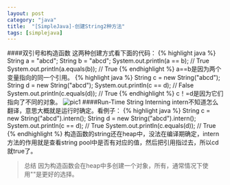 ```yaml
---
layout: post
category: "java"
title:  "[SimpleJava]-创建String2种方法"
tags: [simplejava]
---
```

####双引号和构造函数
这两种创建方式看下面的代码：
{% highlight java %}
String a = "abcd";
String b = "abcd";
System.out.println(a == b);  // True
System.out.println(a.equals(b)); // True
{% endhighlight %}
a==b是因为两个变量指向的同一个引用。
{% highlight java %}
String c = new String("abcd");
String d = new String("abcd");
System.out.println(c == d);  // False
System.out.println(c.equals(d)); // True
{% endhighlight %}
c！=d是因为它们指向了不同的对象。
![pic1](http://www.programcreek.com/wp-content/uploads/2014/03/constructor-vs-double-quotes-Java-String-New-Page-650x324.png)
####Run-Time String Interning
intern不知道怎么翻译，意思大概就是运行时确定。看例子：
{% highlight java %}
String c = new String("abcd").intern();
String d = new String("abcd").intern();
System.out.println(c == d);  // True
System.out.println(c.equals(d)); // True
{% endhighlight %}
构造函数的string还在heap中，没法在编译期确定，intern方法的作用就是查看string pool中是否有对应的值，然后把引用指过去，所以cd就true了。
>总结
因为构造函数会在heap中多创建一个对象，所有，通常情况下使用""是更好的选择。